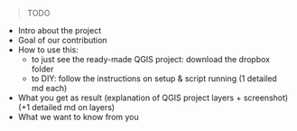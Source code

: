> TODO

* Intro about the project
* Goal of our contribution
* How to use this:
    - to just see the ready-made QGIS project: download the dropbox folder
    - to DIY: follow the instructions on setup & script running (1 detailed md each)
* What you get as result (explanation of QGIS project layers + screenshot) (+1 detailed md on layers)
* What we want to know from you